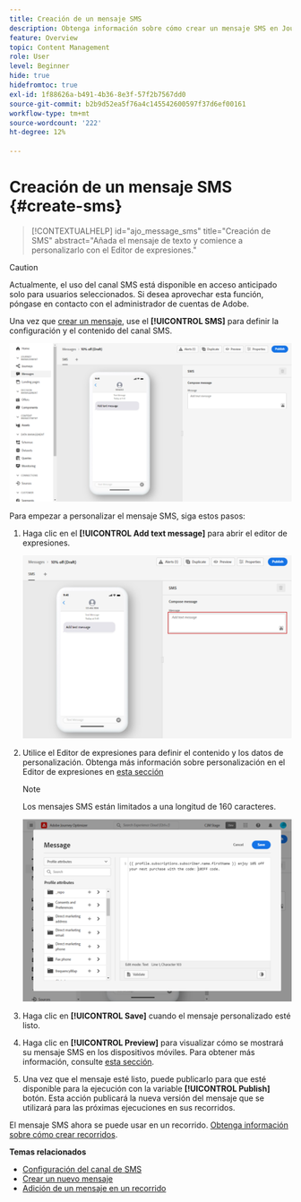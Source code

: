 ```yaml
---
title: Creación de un mensaje SMS
description: Obtenga información sobre cómo crear un mensaje SMS en Journey Optimizer
feature: Overview
topic: Content Management
role: User
level: Beginner
hide: true
hidefromtoc: true
exl-id: 1f88626a-b491-4b36-8e3f-57f2b7567dd0
source-git-commit: b2b9d52ea5f76a4c145542600597f37d6ef00161
workflow-type: tm+mt
source-wordcount: '222'
ht-degree: 12%

---
```


# Creación de un mensaje SMS {#create-sms}

>[!CONTEXTUALHELP]
>id="ajo_message_sms"
>title="Creación de SMS"
>abstract="Añada el mensaje de texto y comience a personalizarlo con el Editor de expresiones."


>[!CAUTION]
>
> Actualmente, el uso del canal SMS está disponible en acceso anticipado solo para usuarios seleccionados. Si desea aprovechar esta función, póngase en contacto con el administrador de cuentas de Adobe.

Una vez que [crear un mensaje](create-message.md), use el **[!UICONTROL SMS]** para definir la configuración y el contenido del canal SMS.

![](assets/sms_1.png)

Para empezar a personalizar el mensaje SMS, siga estos pasos:

1. Haga clic en el **[!UICONTROL Add text message]** para abrir el editor de expresiones.

   ![](assets/sms_3.png)

1. Utilice el Editor de expresiones para definir el contenido y los datos de personalización. Obtenga más información sobre personalización en el Editor de expresiones en [esta sección](../personalization/personalize.md)

   >[!NOTE]
   >
   > Los mensajes SMS están limitados a una longitud de 160 caracteres.

   ![](assets/sms_2.png)

1. Haga clic en **[!UICONTROL Save]** cuando el mensaje personalizado esté listo.

1. Haga clic en **[!UICONTROL Preview]** para visualizar cómo se mostrará su mensaje SMS en los dispositivos móviles. Para obtener más información, consulte [esta sección](preview.md).

1. Una vez que el mensaje esté listo, puede publicarlo para que esté disponible para la ejecución con la variable **[!UICONTROL Publish]** botón. Esta acción publicará la nueva versión del mensaje que se utilizará para las próximas ejecuciones en sus recorridos.

El mensaje SMS ahora se puede usar en un recorrido. [Obtenga información sobre cómo crear recorridos](../building-journeys/journey-gs.md).

**Temas relacionados**

* [Configuración del canal de SMS](../configuration/sms-configuration.md)
* [Crear un nuevo mensaje](create-message.md)
* [Adición de un mensaje en un recorrido](../building-journeys/journeys-message.md)
